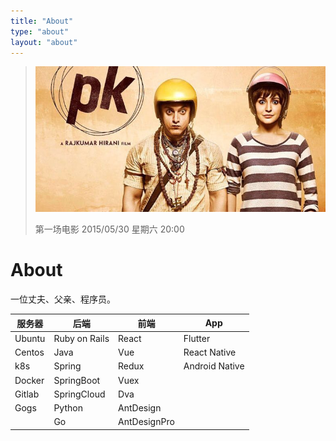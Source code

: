 ```yaml
---
title: "About"
type: "about"
layout: "about"
---
```


> ![第一场电影 2015/05/30 星期六 20:00](/images/pics_cloud_z_f_1454180483.jpg)
>
> 第一场电影 2015/05/30 星期六 20:00

# About

一位丈夫、父亲、程序员。

| 服务器 | 后端          | 前端         | App            |
| ------ | ------------- | ------------ | -------------- |
| Ubuntu | Ruby on Rails | React        | Flutter        |
| Centos | Java          | Vue          | React Native   |
| k8s    | Spring        | Redux        | Android Native |
| Docker | SpringBoot    | Vuex         |                |
| Gitlab | SpringCloud   | Dva          |                |
| Gogs   | Python        | AntDesign    |                |
|        | Go            | AntDesignPro |                |
